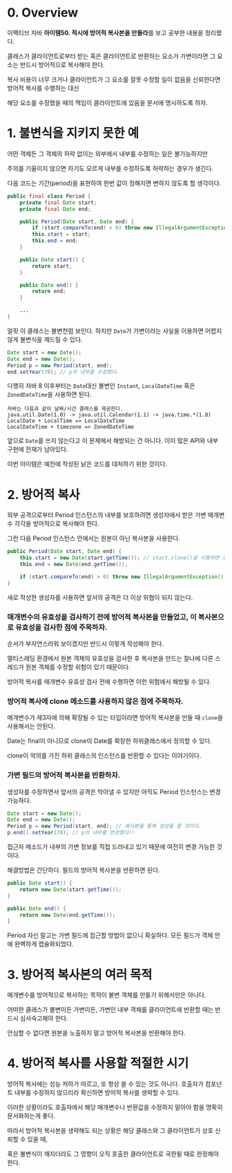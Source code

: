 # 0. Overview

이펙티브 자바 **아이템50. 적시에 방어적 복사본을 만들라**를 보고 공부한 내용을 정리했다.

클래스가 클라이언트로부터 받는 혹은 클라이언트로 반환하는 요소가 가변이라면 그 요소는 반드시 방어적으로 복사해야 한다.

복사 비용이 너무 크거나 클라이언트가 그 요소를 잘못 수정할 일이 없음을 신뢰한다면 방어적 복사를 수행하는 대신

해당 요소를 수정했을 때의 책임이 클라이언트에 있음을 문서에 명시하도록 하자.

# 1. 불변식을 지키지 못한 예

어떤 객체든 그 객체의 허락 없이는 외부에서 내부를 수정하는 일은 불가능하지만

주의를 기울이지 않으면 자기도 모르게 내부를 수정하도록 허락하는 경우가 생긴다.

다음 코드는 기간(period)을 표현하여 한번 값이 정해지면 변하지 않도록 할 생각이다.

```java
public final class Period {
    private final Date start;
    private final Date end;

    public Period(Date start, Date end) {
        if (start.compareTo(end) > 0) throw new IllegalArgumentException();
        this.start = start;
        this.end = end;
    }

    public Date start() {
        return start;
    }

    public Date end() {
        return end;
    }

    ...
}
```

얼핏 이 클래스는 불변천럼 보인다. 하지만 `Date`가 가변이라는 사실을 이용하면 어렵지 않게 불변식을 깨드릴 수 있다.

```java
Date start = new Date();
Date end = new Date();
Period p = new Period(start, end);
end.setYear(78); // p의 내부를 수정했다.
```

다행히 자바 8 이후부터는 `Date`대신 불변인 `Instant`, `LocalDateTime` 혹은 `ZonedDateTime`을 사용하면 된다.

```
자바는 다음과 같이 날짜/시간 클래스를 제공한다.
java.util.Date(1.0) -> java.util.Calendar(1.1) -> java.time.*(1.8)
LocalDate + LocalTime => LocalDateTime
LocalDateTime + timezone => ZonedDateTime
```

앞으로 `Date`를 쓰지 않는다고 이 문제에서 해방되는 건 아니다. 이미 많은 API와 내부 구현에 잔재가 남아있다.

이번 아이템은 예전에 작성된 낡은 코드를 대처하기 위한 것이다.

# 2. 방어적 복사

외부 공격으로부터 Period 인스턴스의 내부를 보호하려면 생성자에서 받은 가변 매개변수 각각을 방어적으로 복사해야 한다.

그런 다음 Period 인스턴스 안에서는 원본이 아닌 복사본을 사용한다.

```java
public Period(Date start, Date end) {
    this.start = new Date(start.getTime()); // start.clone()을 사용하면 안된다!
    this.end = new Date(end.getTime());

    if (start.compareTo(end) > 0) throw new IllegalArgumentException(); // 복사본을 만든 후에 유효성을 검사하자.
}
```

새로 작성한 생성자를 사용하면 앞서의 공격은 더 이상 위협이 되지 않는다.

### 매개변수의 유효성을 검사하기 전에 방어적 복사본을 만들었고, 이 복사본으로 유효성을 검사한 점에 주목하자.

순서가 부자연스러워 보이겠지만 반드시 이렇게 작성해야 한다.

멀티스레딩 환경에서 원본 객체의 유효성을 검사한 후 복사본을 만드는 찰나에 다른 스레드가 원본 객체를 수정할 위험이 있기 때문이다.

방어적 복사를 매개변수 유효성 검사 전에 수행하면 이런 위험에서 해방될 수 있다.

### 방어적 복사에 clone 메소드를 사용하지 않은 점에 주목하자.

매개변수가 제3자에 의해 확장될 수 있는 타입이라면 방어적 복사본을 만들 때 `clone`을 사용해서는 안된다.

Date는 final이 아니므로 clone이 Date를 확장한 하위클래스에서 정의할 수 있다.

clone이 악의를 가진 하위 클래스의 인스턴스를 반환할 수 있다는 이야기이다.

### 가변 필드의 방어적 복사본을 반환하자.

생성자를 수정하면서 앞서의 공격은 막아낼 수 있지만 아직도 Period 인스턴스는 변경 가능하다.

```java
Date start = new Date();
Date end = new Date();
Period p = new Period(start, end); // 복사본을 통해 생성을 할 것이다.
p.end().setYear(78); // p의 내부를 변경했다!!
```

접근자 메소드가 내부의 가변 정보를 직접 드러내고 있기 때문에 여전히 변경 가능한 것이다.

해결방법은 간단하다. 필드의 방어적 복사본을 반환하면 된다.

```java
public Date start() {
    return new Date(start.getTime());
}

public Date end() {
    return new Date(end.getTime());
}
```

Period 자신 말고는 가변 필드에 접근할 방법이 없으니 확실하다. 모든 필드가 객체 안에 완벽하게 캡슐화되었다.

# 3. 방어적 복사본의 여러 목적

매개변수를 방어적으로 복사하는 목적이 불변 객체를 만들기 위해서만은 아니다.

어떠한 클래스가 불변이든 가변이든, 가변인 내부 객체를 클라이언트에 반환할 때는 반드시 심사숙고해야 한다.

안심할 수 없다면 원본을 노출하지 말고 방어적 복사본을 반환해야 한다.

# 4. 방어적 복사를 사용할 적절한 시기

방어적 복사에는 성능 저하가 따르고, 또 항상 쓸 수 있는 것도 아니다. 호출자가 컴포넌트 내부를 수정하지 않으리라 확신하면 방어적 복사를 생략할 수 있다.

이러한 상황이라도 호출자에서 해당 매개변수나 반환값을 수정하지 말아야 함을 명확히 문서화하는게 좋다.

따라서 방어적 복사본을 생략해도 되는 상황은 해당 클래스와 그 클라이언트가 상호 신뢰할 수 있을 때,

혹은 불변식이 깨지더라도 그 영향이 오직 호출한 클라이언트로 국한될 때로 한정해야 한다.